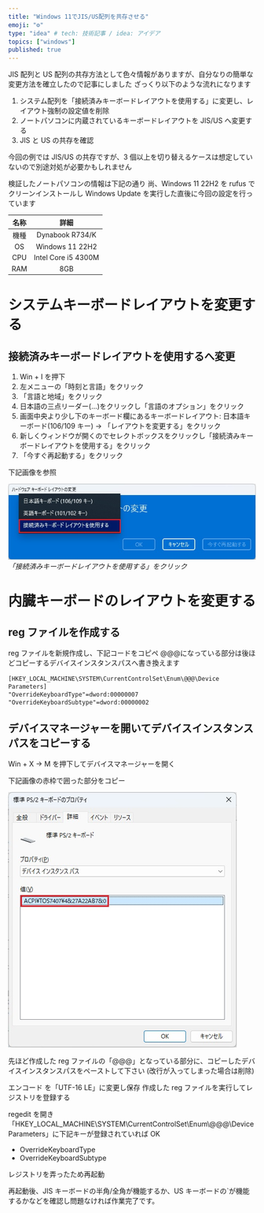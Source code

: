 ```yaml
---
title: "Windows 11でJIS/US配列を共存させる"
emoji: "⚙️"
type: "idea" # tech: 技術記事 / idea: アイデア
topics: ["windows"]
published: true
---
```


JIS 配列と US 配列の共存方法として色々情報がありますが、自分なりの簡単な変更方法を確立したので記事にしました
ざっくり以下のような流れになります

1. システム配列を「接続済みキーボードレイアウトを使用する」に変更し、レイアウト強制の設定値を削除
2. ノートパソコンに内蔵されているキーボードレイアウトを JIS/US へ変更する
3. JIS と US の共存を確認

今回の例では JIS/US の共存ですが、3 個以上を切り替えるケースは想定していないので別途対処が必要かもしれません

検証したノートパソコンの情報は下記の通り
尚、Windows 11 22H2 を rufus でクリーンインストールし Windows Update を実行した直後に今回の設定を行っています

| 名称 |        詳細         |
| :--: | :-----------------: |
| 機種 |   Dynabook R734/K   |
|  OS  |   Windows 11 22H2   |
| CPU  | Intel Core i5 4300M |
| RAM  |         8GB         |

# システムキーボードレイアウトを変更する

## 接続済みキーボードレイアウトを使用するへ変更

1. Win + I を押下
2. 左メニューの「時刻と言語」をクリック
3. 「言語と地域」をクリック
4. 日本語の三点リーダー(...)をクリックし「言語のオプション」をクリック
5. 画面中央より少し下のキーボード欄にあるキーボードレイアウト: 日本語キーボード(106/109 キー) -> 「レイアウトを変更する」をクリック
6. 新しくウィンドウが開くのでセレクトボックスをクリックし「接続済みキーボードレイアウトを使用する」をクリック
7. 「今すぐ再起動する」をクリック

下記画像を参照

![キーボードレイアウトの変更](/images/coexistence-jis-and-us/change_keyboard_layour.jpg)
_「接続済みキーボードレイアウトを使用する」をクリック_

# 内臓キーボードのレイアウトを変更する

## reg ファイルを作成する

reg ファイルを新規作成し、下記コードをコピペ
@@@になっている部分は後ほどコピーするデバイスインスタンスパスへ書き換えます

```reg:keyboard_layout_to_jis.reg
[HKEY_LOCAL_MACHINE\SYSTEM\CurrentControlSet\Enum\@@@\Device Parameters]
"OverrideKeyboardType"=dword:00000007
"OverrideKeyboardSubtype"=dword:00000002
```

## デバイスマネージャーを開いてデバイスインスタンスパスをコピーする

Win + X -> M を押下してデバイスマネージャーを開く

下記画像の赤枠で囲った部分をコピー

![デバイスインスタンスパス](/images/coexistence-jis-and-us/device_instance_path.jpg)

先ほど作成した reg ファイルの「@@@」となっている部分に、コピーしたデバイスインスタンスパスをペーストして下さい
(改行が入ってしまった場合は削除)

エンコード を「UTF-16 LE」に変更し保存
作成した reg ファイルを実行してレジストリを登録する

regedit を開き「HKEY_LOCAL_MACHINE\SYSTEM\CurrentControlSet\Enum\\@@@\Device Parameters」に下記キーが登録されていれば OK

- OverrideKeyboardType
- OverrideKeyboardSubtype

レジストリを弄ったため再起動

再起動後、JIS キーボードの半角/全角が機能するか、US キーボードの`が機能するかなどを確認し問題なければ作業完了です。
